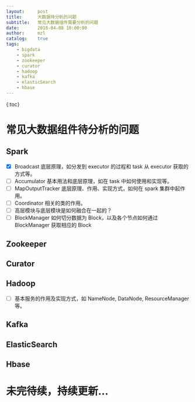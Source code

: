 ```yaml
---          
layout:     post
title:      大数据待分析的问题 
subtitle:   常见大数据组件需要分析的问题
date:       2018-04-08 10:00:00
author:     mzl 
catalog:    true
tags:        
    - bigdata
    - spark
    - zookeeper
    - curator
    - hadoop
    - kafka
    - elasticSearch
    - hbase
---          
```

             
{:toc}
# 常见大数据组件待分析的问题

## Spark
- [x] Broadcast 底层原理，如分发到 executor 的过程和 task 从 executor 获取的方式等。
- [ ] Accumulator 基本用法和底层原理，如在 task 中如何使用和实现等。
- [ ] MapOutputTracker 底层原理、作用、实现方式，如何在 spark 集群中起作用。
- [ ] Coordinator 相关的类的作用。
- [ ] 高层模块与底层模块是如何融合在一起的？
- [ ] BlockManager 如何切分数据为 Block，以及各个节点如何通过 BlockManager 获取相应的 Block

## Zookeeper

## Curator

## Hadoop

- [ ] 基本服务的作用及实现方式，如 NameNode, DataNode, ResourceManager 等。


## Kafka

## ElasticSearch

## Hbase

# 未完待续，持续更新...
